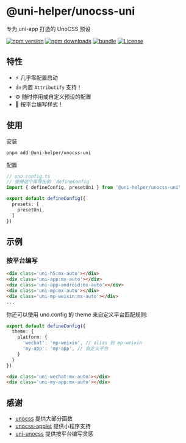 # @uni-helper/unocss-uni

专为 uni-app 打造的 UnoCSS 预设

[![npm version][npm-version-src]][npm-version-href]
[![npm downloads][npm-downloads-src]][npm-downloads-href]
[![bundle][bundle-src]][bundle-href]
[![License][license-src]][license-href]

## 特性

- ⚡️ 几乎零配置启动
- 👍 内置 `Attributify` 支持！
- ⚙️ 随时停用或自定义预设的配置
- 🦾 按平台编写样式！

## 使用

安装

```shell
pnpm add @uni-helper/unocss-uni
```
配置

```ts
// uno.config.ts
// 使用这个库导出的 `defineConfig`
import { defineConfig, presetUni } from '@uni-helper/unocss-uni'

export default defineConfig({
  presets: [
    presetUni,
  ]
})
```

## 示例

### 按平台编写

```html
<div class='uni-h5:mx-auto'></div>
<div class='uni-app:mx-auto'></div>
<div class='uni-app-android:mx-auto'></div>
<div class='uni-mp:mx-auto'></div>
<div class='uni-mp-weixin:mx-auto'></div>
...
```

你还可以使用 uno.config 的 theme 来自定义平台匹配规则:

```ts
export default defineConfig({
  theme: {
    platform: {
      'wechat': 'mp-weixin', // alias 到 mp-weixin
      'my-app': 'my-app', // 自定义平台
    }
  }
})
```
```html
<div class='uni-wechat:mx-auto'></div>
<div class='uni-my-app:mx-auto'></div>
```

## 感谢

- [unocss](https://github.com/unocss/unocss.git) 提供大部分函数
- [unocss-applet](https://github.com/unocss-applet/unocss-applet.git) 提供小程序支持
- [uni-unocss](https://github.com/okxiaoliang4/uni-unocss) 提供按平台编写灵感

<!-- Badges -->

[npm-version-src]: https://img.shields.io/npm/v/@uni-helper/unocss-uni?style=flat&colorA=18181B&colorB=F0DB4F
[npm-version-href]: https://npmjs.com/package/@uni-helper/unocss-uni
[npm-downloads-src]: https://img.shields.io/npm/dm/@uni-helper/unocss-uni?style=flat&colorA=18181B&colorB=F0DB4F
[npm-downloads-href]: https://npmjs.com/package/@uni-helper/unocss-uni
[bundle-src]: https://img.shields.io/bundlephobia/minzip/@uni-helper/unocss-uni?style=flat&colorA=18181B&colorB=F0DB4F
[bundle-href]: https://bundlephobia.com/result?p=@uni-helper/unocss-uni
[license-src]: https://img.shields.io/github/license/uni-helper/unocss-uni.svg?style=flat&colorA=18181B&colorB=F0DB4F
[license-href]: https://github.com/uni-helper/unocss-uni/blob/main/LICENSE
